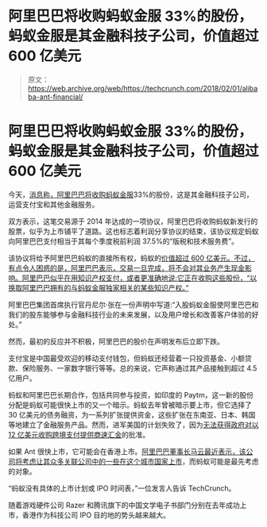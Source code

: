 # 阿里巴巴将收购蚂蚁金服 33%的股份，蚂蚁金服是其金融科技子公司，价值超过 600 亿美元

> 原文：<https://web.archive.org/web/https://techcrunch.com/2018/02/01/alibaba-ant-financial/>

# 阿里巴巴将收购蚂蚁金服 33%的股份，蚂蚁金服是其金融科技子公司，价值超过 600 亿美元

今天，[消息称，阿里巴巴将收购蚂蚁金服](https://web.archive.org/web/20230328132951/http://www.alizila.com/alibaba-agrees-33-stake-ant-financial/)33%的股份，这是其金融科技子公司，运营支付宝和其他金融服务。

双方表示，这笔交易源于 2014 年达成的一项协议，阿里巴巴将收购蚂蚁新发行的股票，似乎为上市铺平了道路。这也标志着利润分享协议的结束，该协议规定蚂蚁向阿里巴巴支付相当于其每个季度税前利润 37.5%的“版税和技术服务费”。

该协议将给予阿里巴巴蚂蚁的直接所有权，蚂蚁的[价值超过 600 亿美元。不过，有点令人困惑的是，阿里巴巴表示，交易一旦完成，将不会对其业务产生现金影响。阿里巴巴似乎在用知识产权支付，或者更准确地说:它正在收购这些股份，“以换取阿里巴巴拥有的与蚂蚁金服独家相关的某些知识产权。”](https://web.archive.org/web/20230328132951/https://techcrunch.com/2016/03/08/alibabas-ant-financial-raising-new-funding-at-60b-valuation-ahead-of-ipo/)

阿里巴巴集团首席执行官丹尼尔·张在一份声明中写道:“入股蚂蚁金服使阿里巴巴和我们的股东能够参与金融科技行业的未来发展，以及用户增长和改善客户体验的好处。”

然而，最初的反应并不积极，阿里巴巴的股价在声明发布后立即下跌。

支付宝是中国最受欢迎的移动支付钱包，但蚂蚁还经营着一只投资基金、小额贷款、保险服务、一家数字银行等等。总的来说，它声称通过其产品接触到超过 4.5 亿用户。

蚂蚁和阿里巴巴长期合作，包括共同参与投资，如印度的 Paytm，这一新的股份分配是蚂蚁可能很快上市的又一个暗示。蚂蚁去年曾被暗示要上市，但它选择了 30 亿美元的债务融资，为一系列扩张提供资金，这些扩张在东南亚、日本、韩国等地建立了金融服务产品。然而，进军美国的计划失败了，因为[无法获得政府对](https://web.archive.org/web/20230328132951/https://techcrunch.com/2018/01/02/moneygram-ant-financial-alibaba-deal-collapses/)[以 12 亿美元收购跨境支付提供商速汇金](https://web.archive.org/web/20230328132951/https://techcrunch.com/2017/04/16/ant-financial-moneygram-1-2-billion/)的批准。

如果 Ant 很快上市，它可能会在香港上市。[阿里巴巴董事长马云最近表示，该公司将考虑让其众多关联公司中的一些在这个城市国家上市](https://web.archive.org/web/20230328132951/https://techcrunch.com/2018/01/09/alibaba-will-consider-listing-its-affiliate-companies-in-hong-kong/)，而蚂蚁可能是最先考虑的对象。

“蚂蚁没有具体的上市计划或 IPO 时间表，”一位发言人告诉 TechCrunch。

随着游戏硬件公司 Razer 和腾讯旗下的中国文学电子书部门分别在去年成功上市，香港作为科技公司 IPO 目的地的势头越来越大。